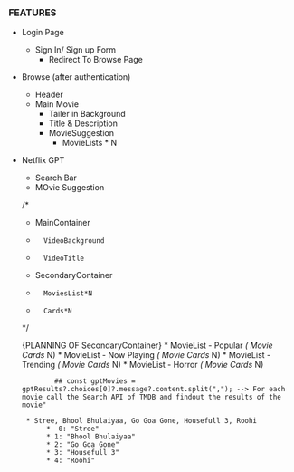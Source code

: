 ### FEATURES

- Login Page
    - Sign In/ Sign up Form
        - Redirect To Browse Page


- Browse (after authentication)
    - Header
    - Main Movie
        - Tailer in Background
        - Title & Description
        - MovieSuggestion
            - MovieLists * N
            
- Netflix GPT
    - Search Bar
    - MOvie Suggestion


    
    /*
    *  MainContainer
    *       VideoBackground
    *       VideoTitle
    *    SecondaryContainer
    *       MoviesList*N
    *       Cards*N   
    */


     {PLANNING OF SecondaryContainer}
        * MovieList - Popular
            *( Movie Cards* N)
        * MovieList - Now Playing
            *( Movie Cards* N)
        * MovieList - Trending
            *( Movie Cards* N)
        * MovieList - Horror
            *( Movie Cards* N)


              ## const gptMovies = gptResults?.choices[0]?.message?.content.split(","); --> For each movie call the Search API of TMDB and findout the results of the movie" 

       * Stree, Bhool Bhulaiyaa, Go Goa Gone, Housefull 3, Roohi
            *  0: "Stree" 
            * 1: "Bhool Bhulaiyaa"
            * 2: "Go Goa Gone" 
            * 3: "Housefull 3"
            * 4: "Roohi"   
        